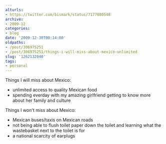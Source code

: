 ```yaml
---
alturls:
- https://twitter.com/bismark/status/7177080548
archive:
- 2009-12
categories:
- blog
date: '2009-12-30T00:14:00'
oldpaths:
- /post/306975251
- /post/306975251/things-i-will-miss-about-mexico-unlimited
slug: '1262132040'
tags:
- personal
---
```


Things I will miss about Mexico:

- unlimited access to quality Mexican food 
- spending everday with my amazing girlfriend getting to know more about
  her family and culture 

Things I won't miss about Mexico:

- Mexican buses/taxis on Mexican roads 
- not being able to flush toilet paper down the toilet and learning what
  the wastebasket next to the toilet is for
- a national scarcity of earplugs
